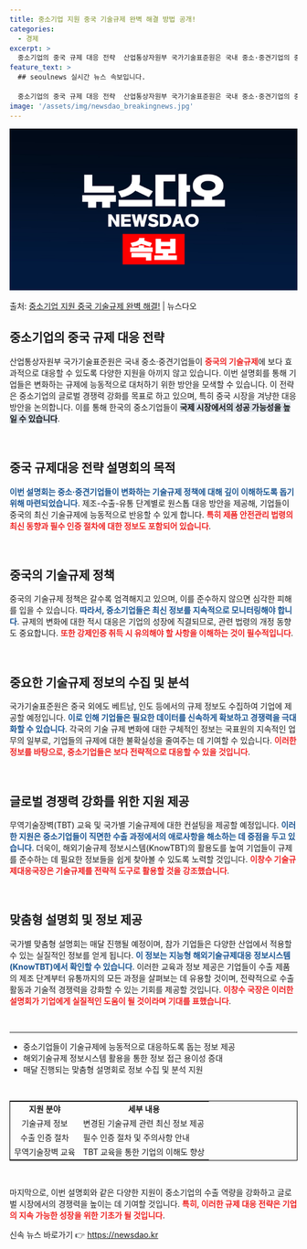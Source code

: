 ```yaml
---
title: 중소기업 지원 중국 기술규제 완벽 해결 방법 공개!
categories:
  - 경제
excerpt: >
  중소기업의 중국 규제 대응 전략  산업통상자원부 국가기술표준원은 국내 중소·중견기업의 중국 수출 경쟁력 및 …
feature_text: >
  ## seoulnews 실시간 뉴스 속보입니다.

  중소기업의 중국 규제 대응 전략  산업통상자원부 국가기술표준원은 국내 중소·중견기업의 중국 수출 경쟁력 및 …
image: '/assets/img/newsdao_breakingnews.jpg'
---
```


![뉴스다오 속보](/assets/img/newsdao_breakingnews.jpg)

<p>출처: <a href="https://newsdao.kr/5057" rel="dofollow">중소기업 지원 중국 기술규제 완벽 해결!</a> | 뉴스다오</p>

<h2 data-ke-size="size26">중소기업의 중국 규제 대응 전략</h2>

<p data-ke-size="size16">산업통상자원부 국가기술표준원은 국내 중소·중견기업들이 <b><span style="color: #ee2323;">중국의 기술규제</span></b>에 보다 효과적으로 대응할 수 있도록 다양한 지원을 아끼지 않고 있습니다. 이번 설명회를 통해 기업들은 변화하는 규제에 능동적으로 대처하기 위한 방안을 모색할 수 있습니다. 이 전략은 중소기업의 글로벌 경쟁력 강화를 목표로 하고 있으며, 특히 중국 시장을 겨냥한 대응 방안을 논의합니다. 이를 통해 한국의 중소기업들이 <b><span style="background-color: #21538527;">국제 시장에서의 성공 가능성을 높일 수 있습니다</span></b>.</p>

<p data-ke-size="size16">&nbsp;</p>

<h2 data-ke-size="size26">중국 규제대응 전략 설명회의 목적</h2>

<p data-ke-size="size16"><b><span style="color: #1a5490;">이번 설명회는 중소·중견기업들이 변화하는 기술규제 정책에 대해 깊이 이해하도록 돕기 위해 마련되었습니다</span></b>. 제조-수출-유통 단계별로 원스톱 대응 방안을 제공해, 기업들이 중국의 최신 기술규제에 능동적으로 반응할 수 있게 합니다. <b><span style="color: #ee2323;">특히 제품 안전관리 법령의 최신 동향과 필수 인증 절차에 대한 정보도 포함되어 있습니다</span></b>.</p>

<p data-ke-size="size16">&nbsp;</p>

<h2 data-ke-size="size26">중국의 기술규제 정책</h2>

<p data-ke-size="size16">중국의 기술규제 정책은 갈수록 엄격해지고 있으며, 이를 준수하지 않으면 심각한 피해를 입을 수 있습니다. <b><span style="color: #1a5490;">따라서, 중소기업들은 최신 정보를 지속적으로 모니터링해야 합니다</span></b>. 규제의 변화에 대한 적시 대응은 기업의 성장에 직결되므로, 관련 법령의 개정 동향도 중요합니다. <b><span style="color: #ee2323;">또한 강제인증 취득 시 유의해야 할 사항을 이해하는 것이 필수적입니다</span></b>.</p>

<p data-ke-size="size16">&nbsp;</p>

<h2 data-ke-size="size26">중요한 기술규제 정보의 수집 및 분석</h2>

<p data-ke-size="size16">국가기술표준원은 중국 외에도 베트남, 인도 등에서의 규제 정보도 수집하여 기업에 제공할 예정입니다. <b><span style="color: #1a5490;">이로 인해 기업들은 필요한 데이터를 신속하게 확보하고 경쟁력을 극대화할 수 있습니다</span></b>. 각국의 기술 규제 변화에 대한 구체적인 정보는 국표원의 지속적인 업무의 일부로, 기업들의 규제에 대한 불확실성을 줄여주는 데 기여할 수 있습니다. <b><span style="color: #ee2323;">이러한 정보를 바탕으로, 중소기업들은 보다 전략적으로 대응할 수 있을 것입니다</span></b>.</p>

<p data-ke-size="size16">&nbsp;</p>

<h2 data-ke-size="size26">글로벌 경쟁력 강화를 위한 지원 제공</h2>

<p data-ke-size="size16">무역기술장벽(TBT) 교육 및 국가별 기술규제에 대한 컨설팅을 제공할 예정입니다. <b><span style="color: #1a5490;">이러한 지원은 중소기업들이 직면한 수출 과정에서의 애로사항을 해소하는 데 중점을 두고 있습니다</span></b>. 더욱이, 해외기술규제 정보시스템(KnowTBT)의 활용도를 높여 기업들이 규제를 준수하는 데 필요한 정보들을 쉽게 찾아볼 수 있도록 노력할 것입니다. <b><span style="color: #ee2323;">이창수 기술규제대응국장은 기술규제를 전략적 도구로 활용할 것을 강조했습니다</span></b>.</p>

<p data-ke-size="size16">&nbsp;</p>

<h2 data-ke-size="size26">맞춤형 설명회 및 정보 제공</h2>

<p data-ke-size="size16">국가별 맞춤형 설명회는 매달 진행될 예정이며, 참가 기업들은 다양한 산업에서 적용할 수 있는 실질적인 정보를 얻게 됩니다. <b><span style="color: #1a5490;">이 정보는 지능형 해외기술규제대응 정보시스템(KnowTBT)에서 확인할 수 있습니다</span></b>. 이러한 교육과 정보 제공은 기업들이 수출 제품의 제조 단계부터 유통까지의 모든 과정을 살펴보는 데 유용할 것이며, 전략적으로 수출 활동과 기술적 경쟁력을 강화할 수 있는 기회를 제공할 것입니다. <b><span style="color: #ee2323;">이창수 국장은 이러한 설명회가 기업에게 실질적인 도움이 될 것이라며 기대를 표했습니다</span></b>.</p>

<p data-ke-size="size16">&nbsp;</p>

<hr>

<ul>
    <li>중소기업들이 기술규제에 능동적으로 대응하도록 돕는 정보 제공</li>
    <li>해외기술규제 정보시스템 활용을 통한 정보 접근 용이성 증대</li>
    <li>매달 진행되는 맞춤형 설명회로 정보 수집 및 분석 지원</li>
</ul>

<p data-ke-size="size16">&nbsp;</p>

<table style="border: 1px solid #000;">
    <tr>
        <td style="text-align: center; height: 17px;"><b>지원 분야</b></td>
        <td style="text-align: center; height: 17px;"><b>세부 내용</b></td>
    </tr>
    <tr>
        <td style="text-align: center; height: 17px;">기술규제 정보</td>
        <td>변경된 기술규제 관련 최신 정보 제공</td>
    </tr>
    <tr>
        <td style="text-align: center; height: 17px;">수출 인증 절차</td>
        <td>필수 인증 절차 및 주의사항 안내</td>
    </tr>
    <tr>
        <td style="text-align: center; height: 17px;">무역기술장벽 교육</td>
        <td>TBT 교육을 통한 기업의 이해도 향상</td>
    </tr>
</table>

<p data-ke-size="size16">&nbsp;</p>

마지막으로, 이번 설명회와 같은 다양한 지원이 중소기업의 수출 역량을 강화하고 글로벌 시장에서의 경쟁력을 높이는 데 기여할 것입니다. <b><span style="color: #ee2323;">특히, 이러한 규제 대응 전략은 기업의 지속 가능한 성장을 위한 기초가 될 것입니다</span></b>. 

신속 뉴스 바로가기 👉 <a href="https://newsdao.kr" rel="dofollow">https://newsdao.kr</a>


